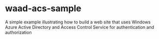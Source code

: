 waad-acs-sample
===============

A simple example illustrating how to build a web site that uses Windows Azure Active Directory and Access Control Service for authentication and authorization

